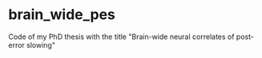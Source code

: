 # brain_wide_pes
Code of my PhD thesis with the title "Brain-wide neural correlates of post-error slowing"
